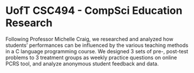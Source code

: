 # UofT CSC494 - CompSci Education Research
Following Professor Michelle Craig, we researched and analyzed how students’ performances can be influenced by the various teaching methods in a C language programming course. We designed 3 sets of pre-, post-test problems to 3 treatment groups as weekly practice questions on online PCRS tool, and analyze anonymous student feedback and data. 
